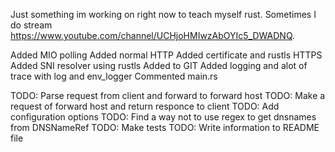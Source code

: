
Just something im working on right now to teach myself rust. Sometimes I do stream https://www.youtube.com/channel/UCHjoHMIwzAbOYIc5_DWADNQ.


Added MIO polling
Added normal HTTP
Added certificate and rustls HTTPS
Added SNI resolver using rustls
Added to GIT
Added logging and alot of trace with log and env_logger
Commented main.rs

TODO: Parse request from client and forward to forward host
TODO: Make a request of forward host and return responce to client
TODO: Add configuration options
TODO: Find a way not to use regex to get dnsnames from DNSNameRef
TODO: Make tests
TODO: Write information to README file
